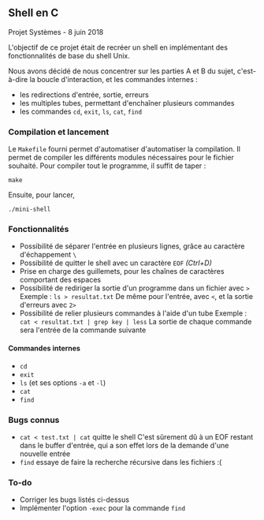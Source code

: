 ## Shell en C
Projet Systèmes - 8 juin 2018

L'objectif de ce projet était de recréer un shell en implémentant des fonctionnalités de base du shell Unix.

Nous avons décidé de nous concentrer sur les parties A et B du sujet, c'est-à-dire la boucle d'interaction, et les commandes internes :
- les redirections d'entrée, sortie, erreurs
- les multiples tubes, permettant d'enchaîner plusieurs commandes
- les commandes `cd`, `exit`, `ls`, `cat`, `find`

### Compilation et lancement
Le `Makefile` fourni permet d'automatiser d'automatiser la compilation. Il permet de compiler les différents modules nécessaires pour le fichier souhaité.
Pour compiler tout le programme, il suffit de taper :
```
make
```
Ensuite, pour lancer,
```
./mini-shell
```

### Fonctionnalités

- Possibilité de séparer l'entrée en plusieurs lignes, grâce au caractère d'échappement `\`
- Possibilité de quitter le shell avec un caractère `EOF` _(Ctrl+D)_
- Prise en charge des guillemets, pour les chaînes de caractères comportant des espaces
- Possibilité de rediriger la sortie d'un programme dans un fichier avec `>`
Exemple : `ls > resultat.txt`
De même pour l'entrée, avec `<`, et la sortie d'erreurs avec `2>`
- Possibilité de relier plusieurs commandes à l'aide d'un tube
Exemple : `cat < resultat.txt | grep key | less`
La sortie de chaque commande sera l'entrée de la commande suivante

#### Commandes internes
 - `cd`
 - `exit`
 - `ls` (et ses options `-a` et `-l`)
 - `cat`
 - `find`


### Bugs connus

- `cat < test.txt | cat` quitte le shell
C'est sûrement dû à un EOF restant dans le buffer d'entrée, qui a son effet lors de la demande d'une nouvelle entrée
- `find` essaye de faire la recherche récursive dans les fichiers :(

### To-do
- Corriger les bugs listés ci-dessus
- Implémenter l'option `-exec` pour la commande `find`
